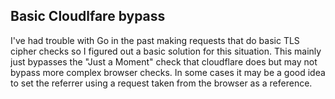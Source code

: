 ## Basic Cloudlfare bypass

I've had trouble with Go in the past making requests that do basic
TLS cipher checks so I figured out a basic solution for this situation.
This mainly just bypasses the "Just a Moment" check that cloudflare does
but may not bypass more complex browser checks. In some cases it may be a
good idea to set the referrer using a request taken from the browser as a
reference.
